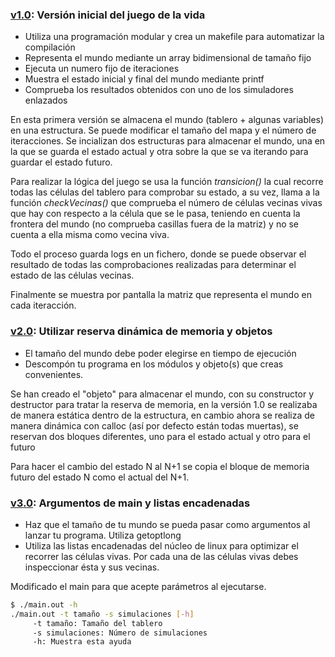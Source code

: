 ### [v1.0](https://github.com/carrodher/cursoc-carlos/releases/tag/v1.0 "1.0"): Versión inicial del juego de la vida
- Utiliza una programación modular y crea un makefile para automatizar la compilación
- Representa el mundo mediante un array bidimensional de tamaño fijo
- Ejecuta un numero fijo de iteraciones
- Muestra el estado inicial y final del mundo mediante printf
- Comprueba los resultados obtenidos con uno de los simuladores enlazados

En esta primera versión se almacena el mundo (tablero + algunas variables) en una estructura. Se puede modificar el tamaño del mapa y el número de iteracciones.
Se incializan dos estructuras para almacenar el mundo, una en la que se guarda el estado actual y otra sobre la que se va iterando para guardar el estado futuro.

Para realizar la lógica del juego se usa la función _transicion()_ la cual recorre todas las células del tablero para comprobar su estado, a su vez, llama a la función _checkVecinas()_ que comprueba el número de células vecinas vivas que hay con respecto a la célula que se le pasa, teniendo en cuenta la frontera del mundo (no comprueba casillas fuera de la matriz) y no se cuenta a ella misma como vecina viva.

Todo el proceso guarda logs en un fichero, donde se puede observar el resultado de todas las comprobaciones realizadas para determinar el estado de las células vecinas.

Finalmente se muestra por pantalla la matriz que representa el mundo en cada iteracción.

### [v2.0](https://github.com/carrodher/cursoc-carlos/releases/tag/v2.0 "2.0"): Utilizar reserva dinámica de memoria y objetos

- El tamaño del mundo debe poder elegirse en tiempo de ejecución
- Descompón tu programa en los módulos y objeto(s) que creas convenientes.

Se han creado el "objeto" para almacenar el mundo, con su constructor y destructor para tratar la reserva de memoria, en la versión 1.0 se realizaba de manera estática dentro de la estructura, en cambio ahora se realiza de manera dinámica con calloc (así por defecto están todas muertas), se reservan dos bloques diferentes, uno para el estado actual y otro para el futuro

Para hacer el cambio del estado N al N+1 se copia el bloque de memoria futuro del estado N como el actual del N+1.

### [v3.0](https://github.com/carrodher/cursoc-carlos/releases/tag/v3.0 "3.0"): Argumentos de main y listas encadenadas

- Haz que el tamaño de tu mundo se pueda pasar como argumentos al lanzar tu programa. Utiliza getoptlong
- Utiliza las listas encadenadas del núcleo de linux para optimizar el recorrer las células vivas. Por cada una de las células vivas debes inspeccionar ésta y sus vecinas.

Modificado el main para que acepte parámetros al ejecutarse.
```bash
$ ./main.out -h
./main.out -t tamaño -s simulaciones [-h]
	 -t tamaño: Tamaño del tablero
	 -s simulaciones: Número de simulaciones
	 -h: Muestra esta ayuda
```
